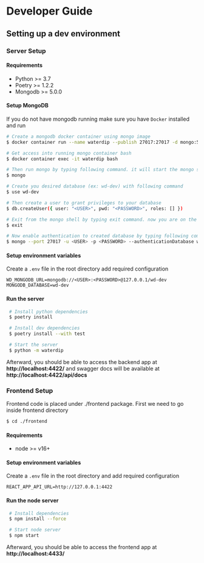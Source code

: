 # Developer Guide

## Setting up a dev environment

### Server Setup

#### Requirements

- Python >= 3.7
- Poetry >= 1.2.2
- Mongodb >= 5.0.0

#### Setup MongoDB

If you do not have mongodb running make sure you have `Docker` installed and run

```bash
# Create a mongodb docker container using mongo image
$ docker container run --name waterdip --publish 27017:27017 -d mongo:5.0.0

# Get access into running mongo container bash
$ docker container exec -it waterdip bash

# Then run mongo by typing following command. it will start the mongo shell
$ mongo

# Create you desired database (ex: wd-dev) with following command
$ use wd-dev

# Then create a user to grant privileges to your database
$ db.createUser({ user: "<USER>", pwd: "<PASSWORD>", roles: [] })

# Exit from the mongo shell by typing exit command. now you are on the bash.
$ exit

# Now enable authentication to created database by typing following command on the bash
$ mongo --port 27017 -u <USER> -p <PASSWORD> --authenticationDatabase wd-dev
```

#### Setup environment variables

Create a `.env` file in the root directory add required configuration

```dotenv
WD_MONGODB_URL=mongodb://<USER>:<PASSWORD>@127.0.0.1/wd-dev
MONGODB_DATABASE=wd-dev
```

#### Run the server

```bash
 # Install python dependencies
 $ poetry install

 # Install dev dependencies
 $ poetry install --with test

 # Start the server
 $ python -m waterdip
```

Afterward, you should be able to access the backend app at **http://localhost:4422/** and swagger docs will be available at **http://localhost:4422/api/docs**

### Frontend Setup

Frontend code is placed under ./frontend package. First we need to go inside frontend directory

```bash
$ cd ./frontend
```

#### Requirements

- node >= v16+

#### Setup environment variables

Create a `.env` file in the root directory and add required configuration

```dotenv
REACT_APP_API_URL=http://127.0.0.1:4422
```

#### Run the node server

```bash
 # Install dependencies
 $ npm install --force

 # Start node server
 $ npm start
```

Afterward, you should be able to access the frontend app at **http://localhost:4433/**

